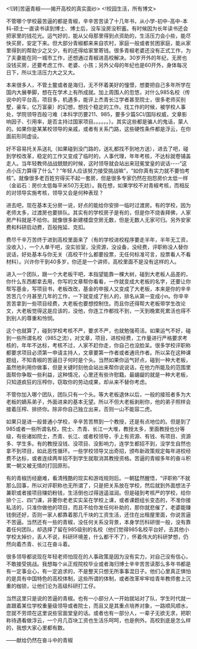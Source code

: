 <![转]苦逼青椒——揭开高校的真实面纱>
<!校园生活，所有博文>

不管哪个学校最苦逼的都是青椒，辛辛苦苦读了十几年书，从小学-初中-高中-本科-硕士一直读书读到博士、博士后，没车没房没积蓄。有时候因为长年读书还会把家里的钱花光。运气好的，能从父母那里得到点资助的，生活压力会小些，能尽快买房，安定下来。但大部分青椒都来来自农村，家庭一般或者贫困家庭，能从家里得到的帮助少之又少，有的还得给家里寄钱。很多青椒老婆还没有正式工作，为了夫妻能在同一城市工作，还想通过青椒进高校解决。30岁开外的年纪，无房也没钱买房，还要考虑工作、老婆、小孩；另外父母的年纪也是60开外，身体每况日下，所以生活压力大之又大。

本来很多人，不管土鳖或者是海归，无不怀着美好的憧憬，想要把自己多年所学在国内大展拳脚，想在在学术上有所成就。加上周围人的忽悠，对什么985名校（传说中的平台高，项目多，机遇多，能评上杰青长江学者甚至院士，很多老师买别墅，豪车，亿万富豪）的幻想，想找个稳定的工作。找工作的时候，被学校人事处，学院领导百般刁难（本科学历要211、985，要多少篇SCI/国际权威，文章影响因子、引用率，是否主持过国家项目。。。。。。）。其实这些都是骗人的鬼话，蒙人的。如果你是某某校领导的亲戚，或者有关系门路，这些硬性条件都是浮云，在你面前形同虚设。

好不容易托关系送礼（如果碰到没门路的，送礼都找不到地方送），进去了吧，碰到学校改革，稳定的工作又变成了临时的，人事代理，年年考核，不达标就卷铺盖走人。当年轻教师战战兢兢的时候，这时领导就会站出来冠冕堂皇的说话----“这点小压力算得了什么”？“年轻人应该努力接受挑战嘛”，“如你真有实力就不要怕考核”。就像很多老百姓穷得买不起一套房，但是很多专家仍然在抱怨房价太低一样（金岩石：房价太低每平米50万无妨）。我在想，如果学校不对青椒考核，而相反的对领导实施考核，领导又会是何种表现？

进去吧，现在基本无分房一说，好点的能给你安排一临时过渡房。有的学校，因为老师太多，过渡房也要排队。其实有的学校房子是有的，但是你不烧香拜佛，人家房产科就是不给你。就像很多新建楼盘空房无数，但是无数人无家可归。另外安家费和科研启动费，百般拖延、克扣。

费尽千辛万苦终于进到高校里面来了（有的学校进校程序要走半年，半年无工资，没收入），一个人单干吧，没实验室，没资源，没设备，没经费，评职称没人替你说话，好处基本与你无关（高校干什么都要投票，无任何标准可言，投票看人不看材料）。兴许你干到40多岁，你还是一个讲师，高校里面不是没有这样的人。

进入一个团队，跟一个大老板干吧，本指望能靠一棵大树，碰到大老板人品差的，你什么东西都拿去用，你写的文章帮你看看，一作就变成大老板的名字，还要让你帮写基金，写项目书，老板改改，基金的申报人又变成了大老板，本来是你的辛辛苦苦几个月甚至几年的工作，一下就变成了别人的，排名从第一变成小n。你辛辛苦苦拿到一些项目经费，大老板也要想控制住。而且你还得帮大老板带学生改论文，大老板觉得这是应该的，没他，你连工作都找不到，一天到晚累死累活也得不到别人的尊重和怜悯。

这个也就算了，碰到学校考核不严，要求不严，也就勉强苟活。如果运气不好，碰到一些所谓名校（985之流），对文章，项目，进校经费，工作量进行严格要求考核的，年年不达标，考核不过，人家不赶你走，你自己也没脸呆。很多学校评职称都要求项目必须第一申请主持人，文章要第一作者或者通讯作者。所以呆在这种课题组，不知青椒的苦逼日子何时是个头。当然如果你运气好点，碰到一种大老板，虽然他利用你做事，但是关键时刻他会站出来帮你说说话，在他力所能及的范围里面帮你争取一些利益，这种情况，心里还有些许慰籍。最龌龊的就是一种大老板，只知道疯狂的压榨你，窃取你的劳动成果，却从来不替你考虑。

不管你加入哪个团队，团队只有一个头。等大老板退休以后，一般的接班者多为大老板的嫡系弟子，外面进来的基本无望。所以不但大老板剥削你，他的弟子照样会接着压榨、排挤你。除非你自己独立出来，否则一山不能容二虎。

如果只是进一般普通小学校，辛辛苦苦熬到一个教授，还是有点地位的。但是到了985或者一些所谓名校，院士、杰青、长江一大堆，教授太多，里面教授也分等级，有些诸如院士，杰青、长江、或者校领导，手上有资源、有钱、有项目、资源多、学生多。有的教授没钱、没项目、没影响力，连学生都招不到，没学生自然也拿不到项目，如此恶性循环。一些学校领导又出奇招，颁布新政策规定每年进校经费不达标，或者连续两年招不到学生就取消其教授资格。苦逼的青椒多年的奋斗积累一朝又被无情的打回原形。

有的青椒历经磨难，看清残酷的现实和游戏规则后。一朝猛然醒悟，“评职称”不就那么回事，所以对评职称也无所谓了，只是把关系放在学校，然后就到外面想法子兼职或者接项目赚奶粉钱，生活倒也过得逍遥滋润。但是碰到考核严的学校，给你排个三、四门课，非要你老老实实呆在学校上课，或者课题组长变态的，不准你接私活的，只准你做他的项目，而且不给你发任何补助的，那你就悲催了，老婆能赚钱倒还好，否则一家人都靠着那几千块的工资生活，还住在出租屋里面，你说苦逼不苦逼。当然还有一些的青椒，没任何关系没背景，本身学历科研很一般，没有靠着任何团队，却选择了留在985级别的名校（他们觉得985名校平台好，去其他小学校太掉价，丢人不说，科研环境差，什么都干不了），怀着伟大的科研梦想，仍然向着杰青、长江在奋斗着。

很多领导都说现在年轻老师怕现在的人事政策是因为没有实力，对自己没有信心，不敢接受挑战。我想每个从正规院校毕业或者海归博士辛辛苦苦读那么多年书都是有一定事业心，有一定追求的，不是整天只想无所事事混日子。他们心里真正惧怕的是具有中国特色的高校体制，这些所谓的体制，或者改革牢牢给青年教师套上沉重的枷锁，让他们沦为高级科研打工仔。

当然这里只是说的苦逼的青椒。也有一小部分人一开始就站对了队，学生时代就一直跟着某位学校重量级领导或者院士，而且又是其重点培养对象，一路顺风顺水，您就不劳烦在这里说些官面堂皇的话。或者也有一部分人，一辈子无欲无求，把职称待遇看做浮云，一个月几百块工资也生活乐呵呵，也是例外。高校到底是怎么样的，我想大家心里都有数。

——献给仍然在奋斗中的青椒
